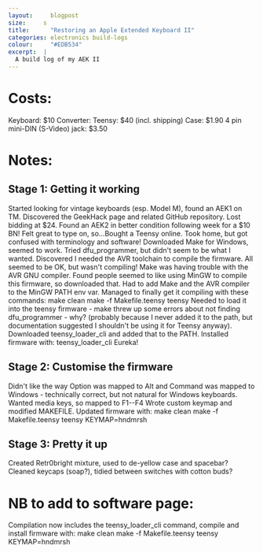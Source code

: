 ```yaml
---
layout: 	blogpost
size:     s
title:  	"Restoring an Apple Extended Keyboard II"
categories:	electronics build-logs
colour:		"#EDB534"
excerpt:  |
  A build log of my AEK II
---
```


Costs:
======

Keyboard: $10
Converter:
 Teensy: $40 (incl. shipping)
 Case: $1.90
 4 pin mini-DIN (S-Video) jack: $3.50


Notes:
======

Stage 1: Getting it working
---------------------------

Started looking for vintage keyboards (esp. Model M), found an AEK1 on TM.
Discovered the GeekHack page and related GitHub repository.
Lost bidding at $24. Found an AEK2 in better condition following week for a $10 BN!
Felt great to type on, so...Bought a Teensy online.
Took home, but got confused with terminology and software!
Downloaded Make for Windows, seemed to work. Tried dfu_programmer, but didn't seem to be what I wanted.
Discovered I needed the AVR toolchain to compile the firmware.
All seemed to be OK, but wasn't compiling! Make was having trouble with the AVR GNU compiler.
Found people seemed to like using MinGW to compile this firmware, so downloaded that.
Had to add Make and the AVR compiler to the MinGW PATH env var.
Managed to finally get it compiling with these commands:
  make clean
  make -f Makefile.teensy teensy
Needed to load it into the teensy firmware - make threw up some errors about not finding dfu_programmer - why? (probably because I never added it to the path, but documentation suggested I shouldn't be using it for Teensy anyway).
Downloaded teensy_loader_cli and added that to the PATH.
Installed firmware with:
  teensy_loader_cli
Eureka!

Stage 2: Customise the firmware
-------------------------------

Didn't like the way Option was mapped to Alt and Command was mapped to Windows - technically correct, but not natural for Windows keyboards.
Wanted media keys, so mapped to F1--F4
Wrote custom keymap and modified MAKEFILE.
Updated firmware with:
  make clean
  make -f Makefile.teensy teensy KEYMAP=hndmrsh

Stage 3: Pretty it up
---------------------

Created Retr0bright mixture, used to de-yellow case and spacebar?
Cleaned keycaps (soap?), tidied between switches with cotton buds?







NB to add to software page:
===========================

Compilation now includes the teensy_loader_cli command, compile and install firmware with:
  make clean
  make -f Makefile.teensy teensy KEYMAP=hndmrsh
